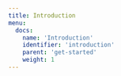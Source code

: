 ```yaml
---
title: Introduction
menu:
  docs:
    name: 'Introduction'
    identifier: 'introduction'
    parent: 'get-started'
    weight: 1
---
```

